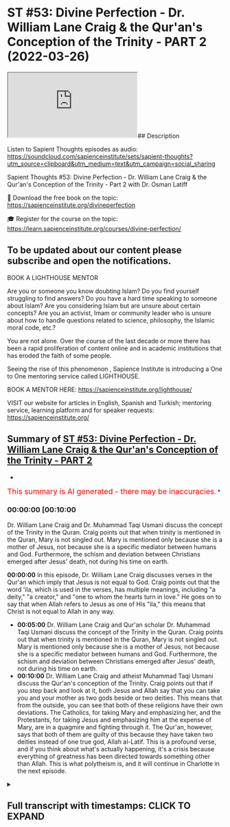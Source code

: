# ST #53: Divine Perfection - Dr. William Lane Craig & the Qur'an's Conception of the Trinity - PART 2 (2022-03-26)

<iframe loading='lazy' allow='autoplay' src='https://www.youtube.com/embed/Nx_O-c8pYac'></iframe>## Description

Listen to Sapient Thoughts episodes as audio: https://soundcloud.com/sapienceinstitute/sets/sapient-thoughts?utm_source=clipboard&utm_medium=text&utm_campaign=social_sharing

Sapient Thoughts #53: Divine Perfection - Dr. William Lane Craig & the Qur'an's Conception of the Trinity - Part 2 with Dr. Osman Latiff

📖 Download the free book on the topic: https://sapienceinstitute.org/divineperfection

🎓 Register for the course on the topic: https://learn.sapienceinstitute.org/courses/divine-perfection/

To be updated about our content please subscribe and open the notifications.
----
BOOK A LIGHTHOUSE MENTOR

Are you or someone you know doubting Islam? Do you find yourself struggling to find answers?  Do you have a hard time speaking to someone about Islam?  Are you considering Islam but are unsure about certain concepts?  Are you an activist, Imam or community leader who is unsure about how to handle questions related to science, philosophy, the Islamic moral code, etc.?

You are not alone.  Over the course of the last decade or more there has been a rapid proliferation of content online and in academic institutions that has eroded the faith of some people.

Seeing the rise of  this phenomenon , Sapience Institute is introducing a One to One mentoring service called LIGHTHOUSE.

BOOK A MENTOR HERE: https://sapienceinstitute.org/lighthouse/

VISIT our website for articles in English, Spanish and Turkish; mentoring service, learning platform and for speaker requests: https://sapienceinstitute.org/

## Summary of [ST #53: Divine Perfection - Dr. William Lane Craig & the Qur'an's Conception of the Trinity - PART 2](https://www.youtube.com/watch?v=Nx_O-c8pYac)


*

<span style="color:red; font-size:125%">This summary is AI generated - there may be inaccuracies</span>. [](/)*

### <a onclick="modifyYTiframeseektime('600')">00:00:00 [00:10:00</a>

 Dr. William Lane Craig and Dr. Muhammad Taqi Usmani discuss the concept of the Trinity in the Quran. Craig points out that when trinity is mentioned in the Quran, Mary is not singled out. Mary is mentioned only because she is a mother of Jesus, not because she is a specific mediator between humans and God. Furthermore, the schism and deviation between Christians emerged after Jesus' death, not during his time on earth.

**<a onclick="modifyYTiframeseektime('0')">00:00:00</a>** In this episode, Dr. William Lane Craig discusses verses in the Qur'an which imply that Jesus is not equal to God. Craig points out that the word 'ila, which is used in the verses, has multiple meanings, including "a deity," "a creator," and "one to whom the hearts turn in love." He goes on to say that when Allah refers to Jesus as one of His "ila," this means that Christ is not equal to Allah in any way.
* **<a onclick="modifyYTiframeseektime('300')">00:05:00</a>**  Dr. William Lane Craig and Qur'an scholar Dr. Muhammad Taqi Usmani discuss the concept of the Trinity in the Quran. Craig points out that when trinity is mentioned in the Quran, Mary is not singled out. Mary is mentioned only because she is a mother of Jesus, not because she is a specific mediator between humans and God. Furthermore, the schism and deviation between Christians emerged after Jesus' death, not during his time on earth.
* **<a onclick="modifyYTiframeseektime('600')">00:10:00</a>**  Dr. William Lane Craig and atheist Muhammad Taqi Usmani discuss the Qur'an's conception of the Trinity. Craig points out that if you step back and look at it, both Jesus and Allah say that you can take you and your mother as two gods beside or two deities. This means that from the outside, you can see that both of these religions have their own deviations. The Catholics, for taking Mary and emphasizing her, and the Protestants, for taking Jesus and emphasizing him at the expense of Mary, are in a quagmire and fighting through it. The Qur'an, however, says that both of them are guilty of this because they have taken two deities instead of one true god, Allah al-Latif. This is a profound verse, and if you think about what's actually happening, it's a crisis because everything of greatness has been directed towards something other than Allah. This is what polytheism is, and it will continue in Charlotte in the next episode.

<details><summary><h2>Full transcript with timestamps: CLICK TO EXPAND</h2></summary>

<a onclick="modifyYTiframeseektime('6)')">0:00:06 assalamu alaikum welcome to sapient</a>
<a onclick="modifyYTiframeseektime('7)')">0:00:07 force my name is and i'm of course</a>
<a onclick="modifyYTiframeseektime('9)')">0:00:09 discussing my book my new book on divine</a>
<a onclick="modifyYTiframeseektime('11)')">0:00:11 perfection christianity and islam on sin</a>
<a onclick="modifyYTiframeseektime('13)')">0:00:13 and salvation</a>
<a onclick="modifyYTiframeseektime('15)')">0:00:15 this is the third episode we've spoken</a>
<a onclick="modifyYTiframeseektime('17)')">0:00:17 about number one the introduction behind</a>
<a onclick="modifyYTiframeseektime('19)')">0:00:19 the book why the book the purpose behind</a>
<a onclick="modifyYTiframeseektime('20)')">0:00:20 the book the great need of the book in</a>
<a onclick="modifyYTiframeseektime('22)')">0:00:22 fact for all of us for muslims for even</a>
<a onclick="modifyYTiframeseektime('24)')">0:00:24 our christian friends to understand</a>
<a onclick="modifyYTiframeseektime('25)')">0:00:25 better understand their own faith and</a>
<a onclick="modifyYTiframeseektime('27)')">0:00:27 the faith of islam and then we spoke</a>
<a onclick="modifyYTiframeseektime('29)')">0:00:29 last episode about the first of dr</a>
<a onclick="modifyYTiframeseektime('32)')">0:00:32 craig's arguments on the maximal</a>
<a onclick="modifyYTiframeseektime('35)')">0:00:35 omniscience of allah he believes being</a>
<a onclick="modifyYTiframeseektime('37)')">0:00:37 compromised by a misunderstanding in the</a>
<a onclick="modifyYTiframeseektime('38)')">0:00:38 quran about the nature of the trinity as</a>
<a onclick="modifyYTiframeseektime('41)')">0:00:41 christians perceive it or believe in it</a>
<a onclick="modifyYTiframeseektime('44)')">0:00:44 we spoke about that last time we in fact</a>
<a onclick="modifyYTiframeseektime('45)')">0:00:45 we went through the verses</a>
<a onclick="modifyYTiframeseektime('48)')">0:00:48 fully quoted</a>
<a onclick="modifyYTiframeseektime('49)')">0:00:49 that</a>
<a onclick="modifyYTiframeseektime('50)')">0:00:50 craig and his missionary</a>
<a onclick="modifyYTiframeseektime('52)')">0:00:52 colleagues and other apologists have</a>
<a onclick="modifyYTiframeseektime('55)')">0:00:55 failed to cite and fail to understand</a>
<a onclick="modifyYTiframeseektime('57)')">0:00:57 correctly</a>
<a onclick="modifyYTiframeseektime('58)')">0:00:58 today inshallah in this episode we're</a>
<a onclick="modifyYTiframeseektime('60)')">0:01:00 going to go through some key nuances and</a>
<a onclick="modifyYTiframeseektime('62)')">0:01:02 details behind those verses so if you</a>
<a onclick="modifyYTiframeseektime('64)')">0:01:04 recall therefore the first verse reads</a>
<a onclick="modifyYTiframeseektime('66)')">0:01:06 when allah says to jesus son of mary</a>
<a onclick="modifyYTiframeseektime('70)')">0:01:10 nasty</a>
<a onclick="modifyYTiframeseektime('72)')">0:01:12 did you tell people to take you and your</a>
<a onclick="modifyYTiframeseektime('74)')">0:01:14 mother as two d</a>
<a onclick="modifyYTiframeseektime('76)')">0:01:16 as two deities besides allah now the</a>
<a onclick="modifyYTiframeseektime('78)')">0:01:18 first point to mention is this the</a>
<a onclick="modifyYTiframeseektime('80)')">0:01:20 meaning of the word</a>
<a onclick="modifyYTiframeseektime('82)')">0:01:22 in this verse it's</a>
<a onclick="modifyYTiframeseektime('83)')">0:01:23 meaning two ela's but what does ela</a>
<a onclick="modifyYTiframeseektime('86)')">0:01:26 actually mean like when we say la ilaha</a>
<a onclick="modifyYTiframeseektime('88)')">0:01:28 illallah there's no deity except allah</a>
<a onclick="modifyYTiframeseektime('90)')">0:01:30 what does it actually mean</a>
<a onclick="modifyYTiframeseektime('92)')">0:01:32 the first thing is is you have to</a>
<a onclick="modifyYTiframeseektime('94)')">0:01:34 consider the meaning of the illah within</a>
<a onclick="modifyYTiframeseektime('95)')">0:01:35 the quranic framework entirely what is</a>
<a onclick="modifyYTiframeseektime('98)')">0:01:38 the quranic meaning of the word within</a>
<a onclick="modifyYTiframeseektime('100)')">0:01:40 its own framework</a>
<a onclick="modifyYTiframeseektime('102)')">0:01:42 in arabic means a deity for sure but it</a>
<a onclick="modifyYTiframeseektime('105)')">0:01:45 doesn't always mean a creator as in</a>
<a onclick="modifyYTiframeseektime('108)')">0:01:48 deity as in a creator like for example</a>
<a onclick="modifyYTiframeseektime('109)')">0:01:49 if you say allah allah is our ila but</a>
<a onclick="modifyYTiframeseektime('112)')">0:01:52 there are other references to illah in</a>
<a onclick="modifyYTiframeseektime('114)')">0:01:54 the quran which don't indicate</a>
<a onclick="modifyYTiframeseektime('116)')">0:01:56 like a</a>
<a onclick="modifyYTiframeseektime('118)')">0:01:58 creator of the universe for example like</a>
<a onclick="modifyYTiframeseektime('119)')">0:01:59 you find when we speak about allah</a>
<a onclick="modifyYTiframeseektime('121)')">0:02:01 subhanahu wa</a>
<a onclick="modifyYTiframeseektime('122)')">0:02:02 for example the verse in the quran says</a>
<a onclick="modifyYTiframeseektime('127)')">0:02:07 have you seen him who took his own</a>
<a onclick="modifyYTiframeseektime('129)')">0:02:09 desires as an ilam</a>
<a onclick="modifyYTiframeseektime('131)')">0:02:11 consider him he took his own desires as</a>
<a onclick="modifyYTiframeseektime('133)')">0:02:13 an ela as a deity doesn't mean therefore</a>
<a onclick="modifyYTiframeseektime('135)')">0:02:15 his desires become a creator of the</a>
<a onclick="modifyYTiframeseektime('137)')">0:02:17 universe but something that is an ela so</a>
<a onclick="modifyYTiframeseektime('140)')">0:02:20 what does ela actually mean</a>
<a onclick="modifyYTiframeseektime('142)')">0:02:22 the third theologian explains it</a>
<a onclick="modifyYTiframeseektime('143)')">0:02:23 beautifully based in damascus he says</a>
<a onclick="modifyYTiframeseektime('146)')">0:02:26 the ila is the one to which to whom</a>
<a onclick="modifyYTiframeseektime('149)')">0:02:29 sorry to whom the hearts turn to in love</a>
<a onclick="modifyYTiframeseektime('152)')">0:02:32 in reverence</a>
<a onclick="modifyYTiframeseektime('157)')">0:02:37 that towards the heart the the one to</a>
<a onclick="modifyYTiframeseektime('159)')">0:02:39 whom the hearts turn to in fair and</a>
<a onclick="modifyYTiframeseektime('162)')">0:02:42 reverence in longing in supplication in</a>
<a onclick="modifyYTiframeseektime('164)')">0:02:44 beseeching in praying in love in mercy</a>
<a onclick="modifyYTiframeseektime('167)')">0:02:47 in fear in hope that is your illah that</a>
<a onclick="modifyYTiframeseektime('170)')">0:02:50 is your deity that you're surrendering</a>
<a onclick="modifyYTiframeseektime('172)')">0:02:52 your your will to</a>
<a onclick="modifyYTiframeseektime('173)')">0:02:53 of course for muslims that is going to</a>
<a onclick="modifyYTiframeseektime('175)')">0:02:55 be allah we turn only to allah in fair</a>
<a onclick="modifyYTiframeseektime('178)')">0:02:58 in hope in reverence in exaltation in in</a>
<a onclick="modifyYTiframeseektime('182)')">0:03:02 longing and beseeching and praying that</a>
<a onclick="modifyYTiframeseektime('184)')">0:03:04 is only to allah so that is the meaning</a>
<a onclick="modifyYTiframeseektime('185)')">0:03:05 of illah in the quranic framework and</a>
<a onclick="modifyYTiframeseektime('189)')">0:03:09 allah says that some people took others</a>
<a onclick="modifyYTiframeseektime('191)')">0:03:11 as ilah those elahs that they taken</a>
<a onclick="modifyYTiframeseektime('194)')">0:03:14 besides allah could be stones could be</a>
<a onclick="modifyYTiframeseektime('196)')">0:03:16 rocks could be stars and the moon it</a>
<a onclick="modifyYTiframeseektime('199)')">0:03:19 could be trees it could be all kinds of</a>
<a onclick="modifyYTiframeseektime('202)')">0:03:22 invisible beings it could be the jinn it</a>
<a onclick="modifyYTiframeseektime('204)')">0:03:24 could be from the humans but they took</a>
<a onclick="modifyYTiframeseektime('206)')">0:03:26 them as an illah doesn't mean they</a>
<a onclick="modifyYTiframeseektime('207)')">0:03:27 believe that they were the creator of</a>
<a onclick="modifyYTiframeseektime('209)')">0:03:29 the heavens and the earth but as</a>
<a onclick="modifyYTiframeseektime('210)')">0:03:30 something worthy of worship for us only</a>
<a onclick="modifyYTiframeseektime('214)')">0:03:34 allah is worthy of worship so when allah</a>
<a onclick="modifyYTiframeseektime('217)')">0:03:37 in the quran says in this first part of</a>
<a onclick="modifyYTiframeseektime('219)')">0:03:39 in the first part of that verse</a>
<a onclick="modifyYTiframeseektime('221)')">0:03:41 tell people take you and your mother as</a>
<a onclick="modifyYTiframeseektime('223)')">0:03:43 two elahs besides allah i love to say</a>
<a onclick="modifyYTiframeseektime('226)')">0:03:46 that did you tell people take you and</a>
<a onclick="modifyYTiframeseektime('227)')">0:03:47 your mother as to</a>
<a onclick="modifyYTiframeseektime('229)')">0:03:49 believing that you both were the</a>
<a onclick="modifyYTiframeseektime('230)')">0:03:50 creators of the heavens and the earth</a>
<a onclick="modifyYTiframeseektime('232)')">0:03:52 besides allah that is the first thing</a>
<a onclick="modifyYTiframeseektime('234)')">0:03:54 for us to remember the meaning of the</a>
<a onclick="modifyYTiframeseektime('236)')">0:03:56 word</a>
<a onclick="modifyYTiframeseektime('238)')">0:03:58 point number two is this then he says to</a>
<a onclick="modifyYTiframeseektime('240)')">0:04:00 allah of course glory be to you full</a>
<a onclick="modifyYTiframeseektime('242)')">0:04:02 perfection</a>
<a onclick="modifyYTiframeseektime('243)')">0:04:03 belongs to you free from all</a>
<a onclick="modifyYTiframeseektime('245)')">0:04:05 imperfection are you o allah and you</a>
<a onclick="modifyYTiframeseektime('248)')">0:04:08 know the unseen there is one a sticking</a>
<a onclick="modifyYTiframeseektime('250)')">0:04:10 verse in the bible that perhaps you're</a>
<a onclick="modifyYTiframeseektime('251)')">0:04:11 all familiar with and that is something</a>
<a onclick="modifyYTiframeseektime('253)')">0:04:13 christian missions really failed to</a>
<a onclick="modifyYTiframeseektime('254)')">0:04:14 explain throughout the ages and that is</a>
<a onclick="modifyYTiframeseektime('257)')">0:04:17 when jesus christ says in in the bible</a>
<a onclick="modifyYTiframeseektime('260)')">0:04:20 that concerning the hour nobody knows</a>
<a onclick="modifyYTiframeseektime('262)')">0:04:22 not the angels in heaven not the son but</a>
<a onclick="modifyYTiframeseektime('265)')">0:04:25 only god and of course this verse is</a>
<a onclick="modifyYTiframeseektime('267)')">0:04:27 emphasizing god being the knower of all</a>
<a onclick="modifyYTiframeseektime('270)')">0:04:30 the unseen this verse in fact is</a>
<a onclick="modifyYTiframeseektime('272)')">0:04:32 emphasizing that same message now</a>
<a onclick="modifyYTiframeseektime('273)')">0:04:33 christians of course would say well</a>
<a onclick="modifyYTiframeseektime('274)')">0:04:34 that's the human</a>
<a onclick="modifyYTiframeseektime('276)')">0:04:36 form human side of jesus speaking and</a>
<a onclick="modifyYTiframeseektime('278)')">0:04:38 not the god side of jesus speaking i</a>
<a onclick="modifyYTiframeseektime('280)')">0:04:40 mean that's their own thing that they</a>
<a onclick="modifyYTiframeseektime('281)')">0:04:41 have amongst them but just think about</a>
<a onclick="modifyYTiframeseektime('283)')">0:04:43 the quran</a>
<a onclick="modifyYTiframeseektime('284)')">0:04:44 so when allah is saying therefore that</a>
<a onclick="modifyYTiframeseektime('285)')">0:04:45 he says to allah</a>
<a onclick="modifyYTiframeseektime('287)')">0:04:47 you are the only knower of the unseen is</a>
<a onclick="modifyYTiframeseektime('289)')">0:04:49 emphasizing a point it's a declarative</a>
<a onclick="modifyYTiframeseektime('292)')">0:04:52 statement that it's only you who know</a>
<a onclick="modifyYTiframeseektime('293)')">0:04:53 the unseen of allah and i know nothing</a>
<a onclick="modifyYTiframeseektime('296)')">0:04:56 about what's within you and you only</a>
<a onclick="modifyYTiframeseektime('297)')">0:04:57 know everything you know everything</a>
<a onclick="modifyYTiframeseektime('298)')">0:04:58 what's within me that kind of</a>
<a onclick="modifyYTiframeseektime('300)')">0:05:00 subordinate itself point number three is</a>
<a onclick="modifyYTiframeseektime('302)')">0:05:02 this</a>
<a onclick="modifyYTiframeseektime('304)')">0:05:04 whenever you have verses in the quran</a>
<a onclick="modifyYTiframeseektime('306)')">0:05:06 when trinity is mentioned there are the</a>
<a onclick="modifyYTiframeseektime('308)')">0:05:08 verses in the quran when allah says</a>
<a onclick="modifyYTiframeseektime('310)')">0:05:10 about uh</a>
<a onclick="modifyYTiframeseektime('313)')">0:05:13 don't say three or don't say trinity</a>
<a onclick="modifyYTiframeseektime('315)')">0:05:15 these are explicit references to the</a>
<a onclick="modifyYTiframeseektime('317)')">0:05:17 quran when trinity in fact is mentioned</a>
<a onclick="modifyYTiframeseektime('320)')">0:05:20 now this verse however doesn't mention</a>
<a onclick="modifyYTiframeseektime('322)')">0:05:22 the trinity it doesn't mention that</a>
<a onclick="modifyYTiframeseektime('325)')">0:05:25 and if christians are building this</a>
<a onclick="modifyYTiframeseektime('327)')">0:05:27 argument that this is the verse where</a>
<a onclick="modifyYTiframeseektime('329)')">0:05:29 the</a>
<a onclick="modifyYTiframeseektime('330)')">0:05:30 trinity idea is wrong in the quran this</a>
<a onclick="modifyYTiframeseektime('332)')">0:05:32 is the key verse then why doesn't this</a>
<a onclick="modifyYTiframeseektime('334)')">0:05:34 verse speak about trinity because there</a>
<a onclick="modifyYTiframeseektime('336)')">0:05:36 are other verses in quran when trinity</a>
<a onclick="modifyYTiframeseektime('338)')">0:05:38 is mentioned</a>
<a onclick="modifyYTiframeseektime('340)')">0:05:40 this verse doesn't have it in fact the</a>
<a onclick="modifyYTiframeseektime('343)')">0:05:43 point number two is this or point number</a>
<a onclick="modifyYTiframeseektime('345)')">0:05:45 three is this that whenever trinity is</a>
<a onclick="modifyYTiframeseektime('347)')">0:05:47 mentioned in the quran it makes no</a>
<a onclick="modifyYTiframeseektime('348)')">0:05:48 mention of maryam of mary except by</a>
<a onclick="modifyYTiframeseektime('352)')">0:05:52 stating that she is a she is a mother of</a>
<a onclick="modifyYTiframeseektime('354)')">0:05:54 jesus</a>
<a onclick="modifyYTiframeseektime('355)')">0:05:55 but she's not singled out in anything in</a>
<a onclick="modifyYTiframeseektime('357)')">0:05:57 this verse she's singled out because</a>
<a onclick="modifyYTiframeseektime('359)')">0:05:59 she's because the rest of the quran is</a>
<a onclick="modifyYTiframeseektime('360)')">0:06:00 saying that she's singled out for for as</a>
<a onclick="modifyYTiframeseektime('363)')">0:06:03 a deity besides allah but in all the</a>
<a onclick="modifyYTiframeseektime('366)')">0:06:06 verses when trinity is mentioned mary</a>
<a onclick="modifyYTiframeseektime('368)')">0:06:08 simply isn't there</a>
<a onclick="modifyYTiframeseektime('370)')">0:06:10 as somebody singled out except by being</a>
<a onclick="modifyYTiframeseektime('372)')">0:06:12 mary or jesus the son of mary or maryam</a>
<a onclick="modifyYTiframeseektime('376)')">0:06:16 which is a striking point therefore for</a>
<a onclick="modifyYTiframeseektime('377)')">0:06:17 christian friends to think about there</a>
<a onclick="modifyYTiframeseektime('379)')">0:06:19 now the point number four is this that</a>
<a onclick="modifyYTiframeseektime('382)')">0:06:22 when allah the quran says did you take</a>
<a onclick="modifyYTiframeseektime('384)')">0:06:24 people people take you and your mother</a>
<a onclick="modifyYTiframeseektime('385)')">0:06:25 as two deities besides allah the</a>
<a onclick="modifyYTiframeseektime('387)')">0:06:27 christians have a major major problem</a>
<a onclick="modifyYTiframeseektime('390)')">0:06:30 because remember of course throughout</a>
<a onclick="modifyYTiframeseektime('392)')">0:06:32 christian history and remember this is</a>
<a onclick="modifyYTiframeseektime('394)')">0:06:34 something coming after jesus when jesus</a>
<a onclick="modifyYTiframeseektime('395)')">0:06:35 says to allah</a>
<a onclick="modifyYTiframeseektime('397)')">0:06:37 that you know when i was with them i was</a>
<a onclick="modifyYTiframeseektime('399)')">0:06:39 a witness over them</a>
<a onclick="modifyYTiframeseektime('403)')">0:06:43 and when you raised me or took me you</a>
<a onclick="modifyYTiframeseektime('406)')">0:06:46 were the watcher over them that means</a>
<a onclick="modifyYTiframeseektime('409)')">0:06:49 these kind of schisms</a>
<a onclick="modifyYTiframeseektime('412)')">0:06:52 and</a>
<a onclick="modifyYTiframeseektime('412)')">0:06:52 dogmatic deviations emerged not in his</a>
<a onclick="modifyYTiframeseektime('415)')">0:06:55 time where he was with them watch over</a>
<a onclick="modifyYTiframeseektime('418)')">0:06:58 them but they emerged after him let's</a>
<a onclick="modifyYTiframeseektime('420)')">0:07:00 test it is that true did it emerge after</a>
<a onclick="modifyYTiframeseektime('422)')">0:07:02 let's just check it if it's true well</a>
<a onclick="modifyYTiframeseektime('424)')">0:07:04 the point is this just look at very</a>
<a onclick="modifyYTiframeseektime('426)')">0:07:06 simply you have these two very big</a>
<a onclick="modifyYTiframeseektime('427)')">0:07:07 denominations of the catholics and the</a>
<a onclick="modifyYTiframeseektime('429)')">0:07:09 protestants and of course you have the</a>
<a onclick="modifyYTiframeseektime('431)')">0:07:11 the orthodox as well and you have the</a>
<a onclick="modifyYTiframeseektime('432)')">0:07:12 anglicans and others as well</a>
<a onclick="modifyYTiframeseektime('435)')">0:07:15 but the point is this there is a</a>
<a onclick="modifyYTiframeseektime('437)')">0:07:17 sizeable population of christians today</a>
<a onclick="modifyYTiframeseektime('439)')">0:07:19 who do in fact take mary as what we</a>
<a onclick="modifyYTiframeseektime('443)')">0:07:23 would qualify to what we would term as</a>
<a onclick="modifyYTiframeseektime('445)')">0:07:25 an ila as a deity besides allah so how</a>
<a onclick="modifyYTiframeseektime('449)')">0:07:29 does that work then</a>
<a onclick="modifyYTiframeseektime('450)')">0:07:30 well if the ilah is the one as immak and</a>
<a onclick="modifyYTiframeseektime('453)')">0:07:33 others have said to one to whom hearts</a>
<a onclick="modifyYTiframeseektime('455)')">0:07:35 turn to in reverence in fair in hope in</a>
<a onclick="modifyYTiframeseektime('459)')">0:07:39 penance in longing in prayer and</a>
<a onclick="modifyYTiframeseektime('460)')">0:07:40 beseeching then that for christian</a>
<a onclick="modifyYTiframeseektime('462)')">0:07:42 catholics will certainly therefore be</a>
<a onclick="modifyYTiframeseektime('464)')">0:07:44 mary because catholics do see mary like</a>
<a onclick="modifyYTiframeseektime('468)')">0:07:48 that in fact they see her more than that</a>
<a onclick="modifyYTiframeseektime('470)')">0:07:50 they see her as a mediatrix so who is a</a>
<a onclick="modifyYTiframeseektime('473)')">0:07:53 mediatrix if jesus is a mediator notice</a>
<a onclick="modifyYTiframeseektime('476)')">0:07:56 that protestant christians would say</a>
<a onclick="modifyYTiframeseektime('477)')">0:07:57 jesus is the mediator the atoner the one</a>
<a onclick="modifyYTiframeseektime('480)')">0:08:00 between us and god the one that kind of</a>
<a onclick="modifyYTiframeseektime('484)')">0:08:04 fixes the schism and the not the skill</a>
<a onclick="modifyYTiframeseektime('486)')">0:08:06 but the rift the chasm between us and</a>
<a onclick="modifyYTiframeseektime('489)')">0:08:09 god that emerged from adam's sin in the</a>
<a onclick="modifyYTiframeseektime('490)')">0:08:10 first place that's jesus so where does</a>
<a onclick="modifyYTiframeseektime('493)')">0:08:13 the mediatrix come in then and so the</a>
<a onclick="modifyYTiframeseektime('495)')">0:08:15 catholics would say well you need the</a>
<a onclick="modifyYTiframeseektime('496)')">0:08:16 mediatrix because the mediatrix is</a>
<a onclick="modifyYTiframeseektime('499)')">0:08:19 jesus's mother she's of course theotokos</a>
<a onclick="modifyYTiframeseektime('501)')">0:08:21 the mother of god in their eyes and the</a>
<a onclick="modifyYTiframeseektime('503)')">0:08:23 mediatrix</a>
<a onclick="modifyYTiframeseektime('505)')">0:08:25 because she's the one that's you know</a>
<a onclick="modifyYTiframeseektime('506)')">0:08:26 you can appeal to her to appeal to the</a>
<a onclick="modifyYTiframeseektime('508)')">0:08:28 son to appeal to the father</a>
<a onclick="modifyYTiframeseektime('511)')">0:08:31 appeal to her to appeal to the son</a>
<a onclick="modifyYTiframeseektime('513)')">0:08:33 that's her own son and then the son of</a>
<a onclick="modifyYTiframeseektime('514)')">0:08:34 course who is fully god of course in</a>
<a onclick="modifyYTiframeseektime('516)')">0:08:36 their eyes uh can you know can pray for</a>
<a onclick="modifyYTiframeseektime('519)')">0:08:39 you do good for you and also appeal to</a>
<a onclick="modifyYTiframeseektime('520)')">0:08:40 the father who is also god as well and</a>
<a onclick="modifyYTiframeseektime('523)')">0:08:43 so if you look at it like this therefore</a>
<a onclick="modifyYTiframeseektime('526)')">0:08:46 now when when christians might look at</a>
<a onclick="modifyYTiframeseektime('527)')">0:08:47 this verse you might see well we don't</a>
<a onclick="modifyYTiframeseektime('529)')">0:08:49 actually do that we don't worship</a>
<a onclick="modifyYTiframeseektime('533)')">0:08:53 jesus and mary we don't worship mary</a>
<a onclick="modifyYTiframeseektime('536)')">0:08:56 they might say that but it depends how</a>
<a onclick="modifyYTiframeseektime('538)')">0:08:58 you're looking at it because if you're</a>
<a onclick="modifyYTiframeseektime('540)')">0:09:00 looking at from the point of view let's</a>
<a onclick="modifyYTiframeseektime('542)')">0:09:02 say for example you're a a catholic</a>
<a onclick="modifyYTiframeseektime('544)')">0:09:04 right so you therefore are on the side</a>
<a onclick="modifyYTiframeseektime('547)')">0:09:07 of well of kind of taking mary as a</a>
<a onclick="modifyYTiframeseektime('551)')">0:09:11 deity besides allah</a>
<a onclick="modifyYTiframeseektime('553)')">0:09:13 and then of course you have to do with</a>
<a onclick="modifyYTiframeseektime('554)')">0:09:14 the fact that there's also jesus as a</a>
<a onclick="modifyYTiframeseektime('556)')">0:09:16 deity besides allah then you have the</a>
<a onclick="modifyYTiframeseektime('558)')">0:09:18 other end of the spectrum where you have</a>
<a onclick="modifyYTiframeseektime('560)')">0:09:20 the protestants who would blame the</a>
<a onclick="modifyYTiframeseektime('563)')">0:09:23 catholics for taking mary as mediatrix</a>
<a onclick="modifyYTiframeseektime('566)')">0:09:26 so it's like both of these are in</a>
<a onclick="modifyYTiframeseektime('569)')">0:09:29 opposition to one another because the</a>
<a onclick="modifyYTiframeseektime('571)')">0:09:31 catholics would say to the protestants</a>
<a onclick="modifyYTiframeseektime('574)')">0:09:34 that you're not giving mary</a>
<a onclick="modifyYTiframeseektime('576)')">0:09:36 had you right because she is a mediatrix</a>
<a onclick="modifyYTiframeseektime('579)')">0:09:39 right so she deserves all of that</a>
<a onclick="modifyYTiframeseektime('580)')">0:09:40 reverence and fear and love and hope and</a>
<a onclick="modifyYTiframeseektime('582)')">0:09:42 trust whatever and then the person will</a>
<a onclick="modifyYTiframeseektime('584)')">0:09:44 say to the catholics you're making</a>
<a onclick="modifyYTiframeseektime('586)')">0:09:46 idolatry</a>
<a onclick="modifyYTiframeseektime('587)')">0:09:47 right because you're taking somebody</a>
<a onclick="modifyYTiframeseektime('589)')">0:09:49 else above jesus or with jesus because</a>
<a onclick="modifyYTiframeseektime('591)')">0:09:51 jesus is sufficient as a mediator so why</a>
<a onclick="modifyYTiframeseektime('594)')">0:09:54 the need for a mediatrix now the quran</a>
<a onclick="modifyYTiframeseektime('596)')">0:09:56 of course if you step back step back i</a>
<a onclick="modifyYTiframeseektime('598)')">0:09:58 think for me the verse is so profound</a>
<a onclick="modifyYTiframeseektime('600)')">0:10:00 because if you step back and look at it</a>
<a onclick="modifyYTiframeseektime('602)')">0:10:02 that jesus says to allah says to jesus</a>
<a onclick="modifyYTiframeseektime('605)')">0:10:05 you tell people take you and your mother</a>
<a onclick="modifyYTiframeseektime('607)')">0:10:07 as two gods beside or two deities and</a>
<a onclick="modifyYTiframeseektime('608)')">0:10:08 well god's besides allah</a>
<a onclick="modifyYTiframeseektime('610)')">0:10:10 that means that</a>
<a onclick="modifyYTiframeseektime('612)')">0:10:12 from the you know from from out from</a>
<a onclick="modifyYTiframeseektime('614)')">0:10:14 outside you can see that both of these</a>
<a onclick="modifyYTiframeseektime('616)')">0:10:16 have their own deviations</a>
<a onclick="modifyYTiframeseektime('618)')">0:10:18 the catholics of course for taking mary</a>
<a onclick="modifyYTiframeseektime('621)')">0:10:21 and emphasizing her and the protestants</a>
<a onclick="modifyYTiframeseektime('623)')">0:10:23 for taking jesus and emphasizing him at</a>
<a onclick="modifyYTiframeseektime('626)')">0:10:26 the expense of mary so both of them are</a>
<a onclick="modifyYTiframeseektime('628)')">0:10:28 in this kind of a quagmire and fighting</a>
<a onclick="modifyYTiframeseektime('630)')">0:10:30 through it they've taken the mediator</a>
<a onclick="modifyYTiframeseektime('633)')">0:10:33 and the mediatrix this one mediator but</a>
<a onclick="modifyYTiframeseektime('635)')">0:10:35 no mediatrix this one mediator and</a>
<a onclick="modifyYTiframeseektime('637)')">0:10:37 mediatrix and allah is saying you both</a>
<a onclick="modifyYTiframeseektime('639)')">0:10:39 did the situation uh that went wrong of</a>
<a onclick="modifyYTiframeseektime('642)')">0:10:42 taking both as two deities besides allah</a>
<a onclick="modifyYTiframeseektime('644)')">0:10:44 it's a profound verse if you think</a>
<a onclick="modifyYTiframeseektime('646)')">0:10:46 deeply about what's actually happening</a>
<a onclick="modifyYTiframeseektime('648)')">0:10:48 here now what happened in the</a>
<a onclick="modifyYTiframeseektime('650)')">0:10:50 reformation period you had the lutheran</a>
<a onclick="modifyYTiframeseektime('652)')">0:10:52 and protestant reformation and what are</a>
<a onclick="modifyYTiframeseektime('654)')">0:10:54 they saying about our our catholic</a>
<a onclick="modifyYTiframeseektime('657)')">0:10:57 friends they said the catholics are</a>
<a onclick="modifyYTiframeseektime('658)')">0:10:58 guilty of marrying a lottery this is</a>
<a onclick="modifyYTiframeseektime('661)')">0:11:01 from mariology</a>
<a onclick="modifyYTiframeseektime('663)')">0:11:03 mario lottery is from idolatry</a>
<a onclick="modifyYTiframeseektime('665)')">0:11:05 that they're committing a mary a lot</a>
<a onclick="modifyYTiframeseektime('667)')">0:11:07 remaining an idolatry concerning mary</a>
<a onclick="modifyYTiframeseektime('670)')">0:11:10 they're taking mary as another god</a>
<a onclick="modifyYTiframeseektime('673)')">0:11:13 besides god because they're putting her</a>
<a onclick="modifyYTiframeseektime('676)')">0:11:16 in the same level</a>
<a onclick="modifyYTiframeseektime('678)')">0:11:18 as jesus by saying she is a mediatrix</a>
<a onclick="modifyYTiframeseektime('680)')">0:11:20 and then she has of course so many</a>
<a onclick="modifyYTiframeseektime('682)')">0:11:22 things in catholicism about praying to a</a>
<a onclick="modifyYTiframeseektime('684)')">0:11:24 rosary to mary prayers for mary uh you</a>
<a onclick="modifyYTiframeseektime('688)')">0:11:28 know rosary for so many things to do</a>
<a onclick="modifyYTiframeseektime('690)')">0:11:30 with with mary that protestants in fact</a>
<a onclick="modifyYTiframeseektime('692)')">0:11:32 believe that's tantamount to perhaps</a>
<a onclick="modifyYTiframeseektime('695)')">0:11:35 tantamount to polytheism that the quran</a>
<a onclick="modifyYTiframeseektime('698)')">0:11:38 is saying well you're both guilty of</a>
<a onclick="modifyYTiframeseektime('699)')">0:11:39 that because you both have taken these</a>
<a onclick="modifyYTiframeseektime('701)')">0:11:41 two deities besides the one true god</a>
<a onclick="modifyYTiframeseektime('705)')">0:11:45 allah al-latif</a>
<a onclick="modifyYTiframeseektime('707)')">0:11:47 allah is</a>
<a onclick="modifyYTiframeseektime('708)')">0:11:48 all right allah is as the subtly</a>
<a onclick="modifyYTiframeseektime('710)')">0:11:50 perfectly subtle one</a>
<a onclick="modifyYTiframeseektime('712)')">0:11:52 allah is</a>
<a onclick="modifyYTiframeseektime('716)')">0:11:56 the supreme one the exalted only exalted</a>
<a onclick="modifyYTiframeseektime('718)')">0:11:58 one that is allah right so what happens</a>
<a onclick="modifyYTiframeseektime('722)')">0:12:02 what's the problem in this the problem</a>
<a onclick="modifyYTiframeseektime('724)')">0:12:04 in this is this everything of greatness</a>
<a onclick="modifyYTiframeseektime('725)')">0:12:05 allah place within you your capability</a>
<a onclick="modifyYTiframeseektime('728)')">0:12:08 your power your potential right for you</a>
<a onclick="modifyYTiframeseektime('730)')">0:12:10 to worship only allah alone with any</a>
<a onclick="modifyYTiframeseektime('732)')">0:12:12 partners has been directed misdirected</a>
<a onclick="modifyYTiframeseektime('736)')">0:12:16 to somebody something other than allah</a>
<a onclick="modifyYTiframeseektime('738)')">0:12:18 and that is a crisis of what shirk or</a>
<a onclick="modifyYTiframeseektime('741)')">0:12:21 polytheism actually is will carry on in</a>
<a onclick="modifyYTiframeseektime('744)')">0:12:24 charlotte in the next episode</a>
</details>